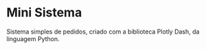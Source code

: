 # Mini Sistema
 Sistema simples de pedidos, criado com a biblioteca Plotly Dash, da linguagem Python.
